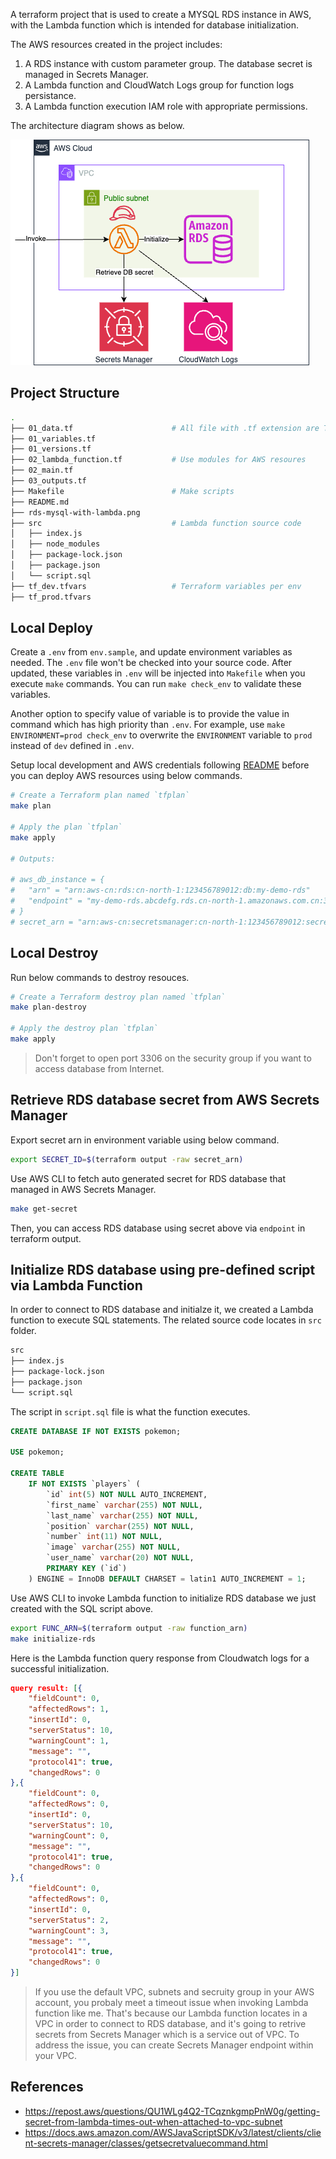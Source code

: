 A terraform project that is used to create a MYSQL RDS instance in AWS, with the Lambda function which is intended for database initialization.

The AWS resources created in the project includes:
1. A RDS instance with custom parameter group. The database secret is managed in Secrets Manager.
2. A Lambda function and CloudWatch Logs group for function logs persistance. 
3. A Lambda function execution IAM role with appropriate permissions.

The architecture diagram shows as below.

![arch-diagram](rds-mysql-with-lambda.png)

## Project Structure

```bash
.
├── 01_data.tf                      # All file with .tf extension are Terraform related
├── 01_variables.tf
├── 01_versions.tf
├── 02_lambda_function.tf           # Use modules for AWS resoures
├── 02_main.tf
├── 03_outputs.tf
├── Makefile                        # Make scripts
├── README.md
├── rds-mysql-with-lambda.png
├── src                             # Lambda function source code
│   ├── index.js
│   ├── node_modules
│   ├── package-lock.json
│   ├── package.json
│   └── script.sql
├── tf_dev.tfvars                   # Terraform variables per env
├── tf_prod.tfvars

```

## Local Deploy
Create a `.env` from `env.sample`, and update environment variables as needed. The `.env` file won't be checked into your source code. After updated, these variables in `.env` will be injected into `Makefile` when you execute `make` commands. You can run `make check_env` to validate these variables. 

Another option to specify value of variable is to provide the value in command which has high priority than `.env`. For example, use `make ENVIRONMENT=prod check_env` to overwrite the `ENVIRONMENT` variable to `prod` instead of `dev` defined in `.env`.

Setup local development and AWS credentials following [README](../README.md) before you can deploy AWS resources using below commands.

```bash
# Create a Terraform plan named `tfplan`
make plan

# Apply the plan `tfplan`
make apply

# Outputs:

# aws_db_instance = {
#   "arn" = "arn:aws-cn:rds:cn-north-1:123456789012:db:my-demo-rds"
#   "endpoint" = "my-demo-rds.abcdefg.rds.cn-north-1.amazonaws.com.cn:3306"
# }
# secret_arn = "arn:aws-cn:secretsmanager:cn-north-1:123456789012:secret:XXXXXXXXX"
```

## Local Destroy
Run below commands to destroy resouces.

```bash
# Create a Terraform destroy plan named `tfplan`
make plan-destroy

# Apply the destroy plan `tfplan`
make apply
```

> Don't forget to open port 3306 on the security group if you want to access database from Internet.


## Retrieve RDS database secret from AWS Secrets Manager
Export secret arn in environment variable using below command.

```bash
export SECRET_ID=$(terraform output -raw secret_arn)
```

Use AWS CLI to fetch auto generated secret for RDS database that managed in AWS Secrets Manager.

```bash
make get-secret
```
Then, you can access RDS database using secret above via `endpoint` in terraform output.

## Initialize RDS database using pre-defined script via Lambda Function
In order to connect to RDS database and initialze it, we created a Lambda function to execute SQL statements. The related source code locates in `src` folder.
```bash
src
├── index.js
├── package-lock.json
├── package.json
└── script.sql
```

The script in `script.sql` file is what the function executes.
```sql
CREATE DATABASE IF NOT EXISTS pokemon;

USE pokemon;

CREATE TABLE
    IF NOT EXISTS `players` (
        `id` int(5) NOT NULL AUTO_INCREMENT,
        `first_name` varchar(255) NOT NULL,
        `last_name` varchar(255) NOT NULL,
        `position` varchar(255) NOT NULL,
        `number` int(11) NOT NULL,
        `image` varchar(255) NOT NULL,
        `user_name` varchar(20) NOT NULL,
        PRIMARY KEY (`id`)
    ) ENGINE = InnoDB DEFAULT CHARSET = latin1 AUTO_INCREMENT = 1;
```

Use AWS CLI to invoke Lambda function to initialize RDS database we just created with the SQL script above.

```bash
export FUNC_ARN=$(terraform output -raw function_arn)
make initialize-rds
```
Here is the Lambda function query response from Cloudwatch logs for a successful initialization.

```json
query result: [{
    "fieldCount": 0,
    "affectedRows": 1,
    "insertId": 0,
    "serverStatus": 10,
    "warningCount": 1,
    "message": "",
    "protocol41": true,
    "changedRows": 0
},{
    "fieldCount": 0,
    "affectedRows": 0,
    "insertId": 0,
    "serverStatus": 10,
    "warningCount": 0,
    "message": "",
    "protocol41": true,
    "changedRows": 0
},{
    "fieldCount": 0,
    "affectedRows": 0,
    "insertId": 0,
    "serverStatus": 2,
    "warningCount": 3,
    "message": "",
    "protocol41": true,
    "changedRows": 0
}]
```
> If you use the default VPC, subnets and secruity group in your AWS account, you probaly meet a timeout issue when invoking Lambda function like me. That's because our Lambda function locates in a VPC in order to connect to RDS database, and it's going to retrive secrets from Secrets Manager which is a service out of VPC. To address the issue, you can create Secrets Manager endpoint within your VPC.

## References
- https://repost.aws/questions/QU1WLg4Q2-TCqznkgmpPnW0g/getting-secret-from-lambda-times-out-when-attached-to-vpc-subnet
- https://docs.aws.amazon.com/AWSJavaScriptSDK/v3/latest/clients/client-secrets-manager/classes/getsecretvaluecommand.html